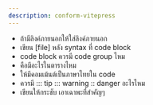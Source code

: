 ```yaml
---
description: conform-vitepress
---
```


- ถ้ามีลิงค์ภายนอกให้ใส่ลิงค์ภายนอก
- เขียน [file] หลัง syntax ที่ code block
- code block ควรมี code group ไหม
- คือมีอะไรในตารางไหม
- ให้มีคอมเม้นต์เป็นภาษาไทยใน code
- ควรมี ::: tip ::: warning :: danger อะไรไหม
- เขียนให้กระชับ เอาเฉาพะที่สำคัญๆ